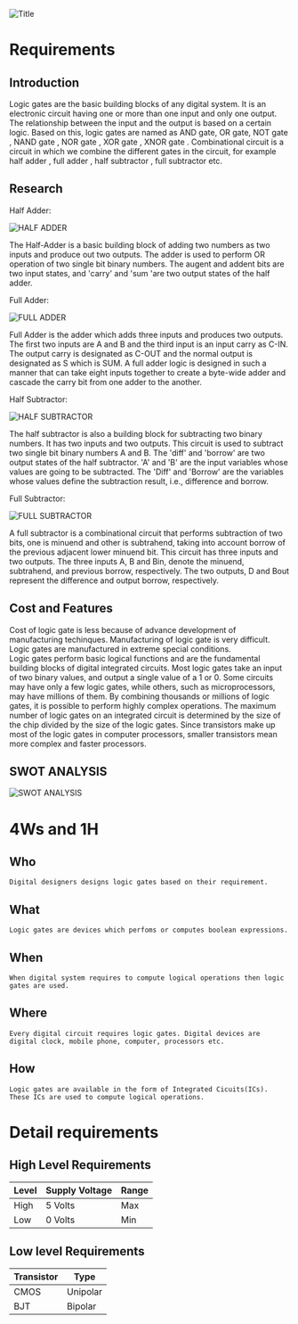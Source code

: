 ![Title](https://user-images.githubusercontent.com/80352730/114403675-a3437580-9bc2-11eb-84b1-dbe97b6a603e.JPG)

# Requirements
## Introduction
	
  Logic gates are the basic building blocks of any digital system. It is an electronic circuit having one or more than one input and only one output. The relationship between the input and the output is based on a certain logic. Based on this, logic gates are named as AND gate, OR gate, NOT gate , NAND gate , NOR gate , XOR gate , XNOR gate .
	Combinational circuit is a circuit in which we combine the different gates in the circuit, for example half adder , full adder , half subtractor , full subtractor etc.

## Research
Half Adder:

![HALF ADDER]( https://www.researchgate.net/profile/Mahendra-Vucha-2/publication/261284864/figure/tbl1/AS:668856435630090@1536479209369/Truth-table-for-half-adder.png )

  The Half-Adder is a basic building block of adding two numbers as two inputs and produce out two outputs. 
	The adder is used to perform OR operation of two single bit binary numbers. 
	The augent and addent bits are two input states, and 'carry' and 'sum 'are two output states of the half adder.

Full Adder:

![FULL ADDER]( https://media.geeksforgeeks.org/wp-content/uploads/20201009113442/outputonlinepngtools4.png )

 Full Adder is the adder which adds three inputs and produces two outputs. The first two inputs are A and B and the third input is an input carry as C-IN. The output carry is   designated as C-OUT and the normal output is designated as S which is SUM.
	A full adder logic is designed in such a manner that can take eight inputs together to create a byte-wide adder and cascade the carry bit from one adder to the another.

Half Subtractor:

![HALF SUBTRACTOR]( https://static.javatpoint.com/tutorial/digital-electronics/images/half-subtractor2.png )

The half subtractor is also a building block for subtracting two binary numbers. It has two inputs and two outputs. This circuit is used to subtract two single bit binary numbers A and B. The 'diff' and 'borrow' are two output states of the half subtractor.
	'A' and 'B' are the input variables whose values are going to be subtracted.
	The 'Diff' and 'Borrow' are the variables whose values define the subtraction result, i.e., difference and borrow.
	
Full Subtractor:

![FULL SUBTRACTOR]( https://electricalvoice.com/wp-content/uploads/2018/05/full-subtractor-truth-table.jpg )

 A full subtractor is a combinational circuit that performs subtraction of two bits, one is minuend and other is subtrahend, taking into account borrow of the previous adjacent lower minuend bit. 
	This circuit has three inputs and two outputs. The three inputs A, B and Bin, denote the minuend, subtrahend, and previous borrow, respectively.
	The two outputs, D and Bout represent the difference and output borrow, respectively.
	
## Cost and Features
   Cost of logic gate is less because of advance development of manufacturing techinques. Manufacturing of logic gate is very difficult. Logic gates are manufactured in extreme special conditions. 	
   Logic gates perform basic logical functions and are the fundamental building blocks of digital integrated circuits. Most logic gates take an input of two binary values, and output a single value of a 1 or 0. Some circuits may have only a few logic gates, while others, such as microprocessors, may have millions of them.
   By combining thousands or millions of logic gates, it is possible to perform highly complex operations. The maximum number of logic gates on an integrated circuit is determined by the size of the chip divided by the size of the logic gates. Since transistors make up most of the logic gates in computer processors, smaller transistors mean more complex and faster processors.
 
## SWOT ANALYSIS

![SWOT ANALYSIS](https://user-images.githubusercontent.com/80352730/114198644-2cfc0480-9971-11eb-9ae4-3d0904169df5.jpg)

# 4Ws and 1H

## Who

	Digital designers designs logic gates based on their requirement.

## What

	Logic gates are devices which perfoms or computes boolean expressions.

## When

	When digital system requires to compute logical operations then logic gates are used. 

## Where

	Every digital circuit requires logic gates. Digital devices are digital clock, mobile phone, computer, processors etc.

## How

	Logic gates are available in the form of Integrated Cicuits(ICs). These ICs are used to compute logical operations.

# Detail requirements

## High Level Requirements

Level  | Supply Voltage  | Range
-------| ----------------|--------
High   | 5 Volts         |  Max
Low    | 0 Volts         |  Min

## Low level Requirements

Transistor  |  Type  
------------|------------
   CMOS     | Unipolar 
   BJT      | Bipolar  
